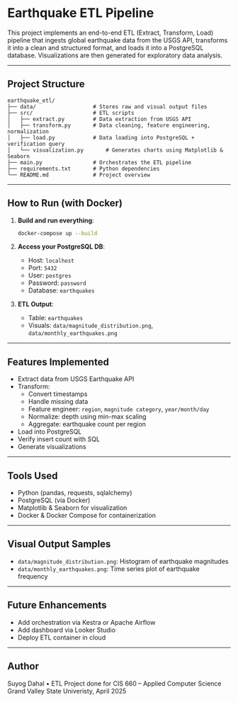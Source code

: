 #  Earthquake ETL Pipeline

This project implements an end-to-end ETL (Extract, Transform, Load) pipeline that ingests global earthquake data from the USGS API, transforms it into a clean and structured format, and loads it into a PostgreSQL database. Visualizations are then generated for exploratory data analysis.

---

##  Project Structure

```
earthquake_etl/
├── data/                  # Stores raw and visual output files
├── src/                   # ETL scripts
│   ├── extract.py         # Data extraction from USGS API
│   ├── transform.py       # Data cleaning, feature engineering, normalization
│   ├── load.py            # Data loading into PostgreSQL + verification query
│   └── visualization.py       # Generates charts using Matplotlib & Seaborn
├── main.py                # Orchestrates the ETL pipeline
├── requirements.txt       # Python dependencies
└── README.md              # Project overview
```

---

## How to Run (with Docker)

1. **Build and run everything**:
   ```bash
   docker-compose up --build
   ```

2. **Access your PostgreSQL DB**:
   - Host: `localhost`
   - Port: `5432`
   - User: `postgres`
   - Password: `password`
   - Database: `earthquakes`

3. **ETL Output**:
   - Table: `earthquakes`
   - Visuals: `data/magnitude_distribution.png`, `data/monthly_earthquakes.png`

---

## Features Implemented

- Extract data from USGS Earthquake API
- Transform:
  - Convert timestamps
  - Handle missing data
  - Feature engineer: `region`, `magnitude category`, `year/month/day`
  - Normalize: depth using min-max scaling
  - Aggregate: earthquake count per region
- Load into PostgreSQL
- Verify insert count with SQL
- Generate visualizations

---

## Tools Used

- Python (pandas, requests, sqlalchemy)
- PostgreSQL (via Docker)
- Matplotlib & Seaborn for visualization
- Docker & Docker Compose for containerization

---

## Visual Output Samples

- `data/magnitude_distribution.png`: Histogram of earthquake magnitudes
- `data/monthly_earthquakes.png`: Time series plot of earthquake frequency

---

## Future Enhancements

- Add orchestration via Kestra or Apache Airflow
- Add dashboard via Looker Studio
- Deploy ETL container in cloud

---

##  Author

Suyog Dahal • ETL Project done for CIS 660 – Applied Computer Science Grand Valley State Univeristy, April 2025

